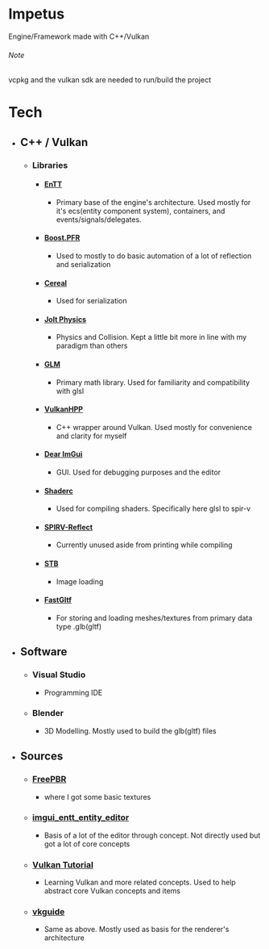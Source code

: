 # Impetus
Engine/Framework made with C++/Vulkan
###### Note
vcpkg and the vulkan sdk are needed to run/build the project
# Tech
- ## C++ / Vulkan
	- ### Libraries
		- #### [EnTT](https://github.com/skypjack/entt)
			- Primary base of the engine's architecture. Used mostly for it's ecs(entity component system), containers, and events/signals/delegates.   
		- #### [Boost.PFR](https://github.com/boostorg/pfr)
			- Used to mostly to do basic automation of a lot of reflection and serialization
		- #### [Cereal](https://github.com/USCiLab/cereal)
			- Used for serialization
		- #### [Jolt Physics](https://github.com/jrouwe/JoltPhysics)
			- Physics and Collision. Kept a little bit more in line with my paradigm than others  			
		- #### [GLM](https://github.com/g-truc/glm)
			- Primary math library. Used for familiarity and compatibility with glsl  
		- #### [VulkanHPP](https://github.com/KhronosGroup/Vulkan-Hpp)
			- C++ wrapper around Vulkan. Used mostly for convenience and clarity for myself
		- #### [Dear ImGui](https://github.com/ocornut/imgui)
			- GUI. Used for debugging purposes and the editor 
		- #### [Shaderc](https://github.com/google/shaderc)
			- Used for compiling shaders. Specifically here glsl to spir-v 
		- #### [SPIRV-Reflect](https://github.com/KhronosGroup/SPIRV-Reflect)
			- Currently unused aside from printing while compiling
		- #### [STB](https://github.com/nothings/stb)
			- Image loading
		- #### [FastGltf](https://github.com/spnda/fastgltf)
		  	- For storing and loading meshes/textures from primary data type .glb(gltf)
- ## Software
	- ### Visual Studio
   		- Programming IDE
	- ### Blender
   		- 3D Modelling. Mostly used to build the glb(gltf) files
- ## Sources
	- ### [FreePBR](https://freepbr.com/)
   		- where I got some basic textures
	- ### [imgui_entt_entity_editor](https://github.com/Green-Sky/imgui_entt_entity_editor)
	  	- Basis of a lot of the editor through concept. Not directly used but got a lot of core concepts
   	- ### [Vulkan Tutorial](https://vulkan-tutorial.com/)
   	  	- Learning Vulkan and more related concepts. Used to help abstract core Vulkan concepts and items
   	- ### [vkguide](https://vkguide.dev/)
   	  	- Same as above. Mostly used as basis for the renderer's architecture
  
